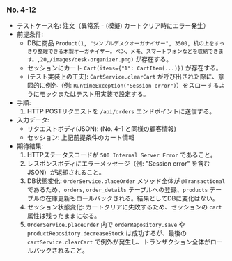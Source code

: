 
### No. 4-12
- テストケース名: 注文（異常系 - (模擬) カートクリア時にエラー発生）
- 前提条件:
  - DBに商品 `Product(1, "シンプルデスクオーガナイザー", 3500, 机の上をすっきり整理できる木製オーガナイザー。ペン、メモ、スマートフォンなどを収納できます。,20,/images/desk-organizer.png)` が存在する。
  - セッションにカート `Cart(items={"1": CartItem(...)})` が存在する。
  - (テスト実装上の工夫): `CartService.clearCart` が呼び出された際に、意図的に例外（例: `RuntimeException("Session error")`）をスローするようにモックまたはテスト用実装で設定する。
- 手順:
  1. HTTP POSTリクエストを `/api/orders` エンドポイントに送信する。
- 入力データ:
  - リクエストボディ(JSON): (No. 4-1 と同様の顧客情報)
  - セッション: 上記前提条件のカート情報
- 期待結果:
  1. HTTPステータスコードが `500 Internal Server Error` であること。
  2. レスポンスボディにエラーメッセージ（例: "Session error" を含むJSON）が返却されること。
  3. DB状態変化: `OrderService.placeOrder` メソッド全体が `@Transactional` であるため、`orders`, `order_details` テーブルへの登録、`products` テーブルの在庫更新もロールバックされる。結果としてDBに変化はない。
  4. セッション状態変化: カートクリアに失敗するため、セッションの `cart` 属性は残ったままになる。
  5. `OrderService.placeOrder` 内で `orderRepository.save` や `productRepository.decreaseStock` は成功するが、最後の `cartService.clearCart` で例外が発生し、トランザクション全体がロールバックされること。
